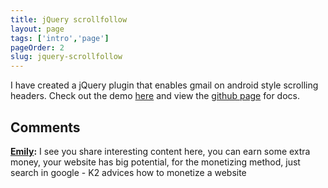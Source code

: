 ```yaml
---
title: jQuery scrollfollow
layout: page
tags: ['intro','page']
pageOrder: 2
slug: jquery-scrollfollow
---
```


I have created a jQuery plugin that enables gmail on android style scrolling headers. Check out the demo [here](/custom/jquery-scrollfollow-demo.html) and view the [github page](https://github.com/mokkabonna/jQuery-scrollfollow) for docs.

## Comments

**[Emily](#3491 "2014-08-15 01:38:45"):** I see you share interesting content here, you can earn some extra money, your website has big potential, for the monetizing method, just search in google - K2 advices how to monetize a website

